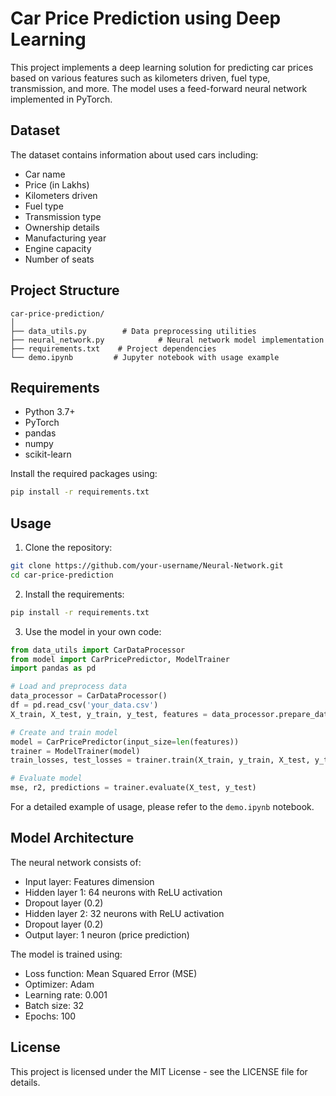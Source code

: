 # Car Price Prediction using Deep Learning

This project implements a deep learning solution for predicting car prices based on various features such as kilometers driven, fuel type, transmission, and more. The model uses a feed-forward neural network implemented in PyTorch.

## Dataset

The dataset contains information about used cars including:
- Car name
- Price (in Lakhs)
- Kilometers driven
- Fuel type
- Transmission type
- Ownership details
- Manufacturing year
- Engine capacity
- Number of seats

## Project Structure

```
car-price-prediction/
│
├── data_utils.py        # Data preprocessing utilities
├── neural_network.py            # Neural network model implementation
├── requirements.txt    # Project dependencies
└── demo.ipynb         # Jupyter notebook with usage example
```

## Requirements

- Python 3.7+
- PyTorch
- pandas
- numpy
- scikit-learn

Install the required packages using:
```bash
pip install -r requirements.txt
```

## Usage

1. Clone the repository:
```bash
git clone https://github.com/your-username/Neural-Network.git
cd car-price-prediction
```

2. Install the requirements:
```bash
pip install -r requirements.txt
```

3. Use the model in your own code:
```python
from data_utils import CarDataProcessor
from model import CarPricePredictor, ModelTrainer
import pandas as pd

# Load and preprocess data
data_processor = CarDataProcessor()
df = pd.read_csv('your_data.csv')
X_train, X_test, y_train, y_test, features = data_processor.prepare_data(df)

# Create and train model
model = CarPricePredictor(input_size=len(features))
trainer = ModelTrainer(model)
train_losses, test_losses = trainer.train(X_train, y_train, X_test, y_test)

# Evaluate model
mse, r2, predictions = trainer.evaluate(X_test, y_test)
```

For a detailed example of usage, please refer to the `demo.ipynb` notebook.

## Model Architecture

The neural network consists of:
- Input layer: Features dimension
- Hidden layer 1: 64 neurons with ReLU activation
- Dropout layer (0.2)
- Hidden layer 2: 32 neurons with ReLU activation
- Dropout layer (0.2)
- Output layer: 1 neuron (price prediction)

The model is trained using:
- Loss function: Mean Squared Error (MSE)
- Optimizer: Adam
- Learning rate: 0.001
- Batch size: 32
- Epochs: 100

## License

This project is licensed under the MIT License - see the LICENSE file for details.
